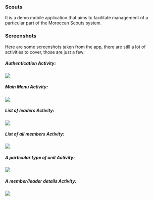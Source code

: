 <h3>Scouts</h3>
<p>It is a demo mobile application that aims to facilitate management of a particular part of the Moroccan Scouts system.</p>

<h3>Screenshots</h3>
<p>Here are some screenshots taken from the app, there are still a lot of activities to cover, those are just a few:</p>
<h5>Authentication Activity:</h5>
<img src='https://i.imgur.com/tKlvkgh.png'/>
<h5>Main Menu Activity:</h5>
<img src='https://i.imgur.com/GHgPSVW.png'/>
<h5>List of leaders Activity:</h5>
<img src='https://i.imgur.com/ZwbzJFf.png'/>
<h5>List of all members Activity:</h5>
<img src='https://i.imgur.com/oKAOiMH.png'/>
<h5>A particular type of unit Activity:</h5>
<img src='https://i.imgur.com/UcsKRMn.png' />
<h5>A member/leader details Activity:</h5>
<img src='https://i.imgur.com/suRVyjP.png' />
